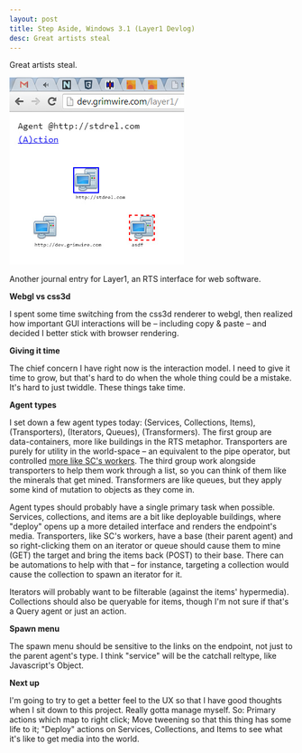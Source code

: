 ```yaml
---
layout: post
title: Step Aside, Windows 3.1 (Layer1 Devlog)
desc: Great artists steal
---
```


Great artists steal.

![screenshot](/img/2014-04-02_service-agents.jpg)

Another journal entry for Layer1, an RTS interface for web software.

**Webgl vs css3d**

I spent some time switching from the css3d renderer to webgl, then realized how important GUI interactions will be &ndash; including copy & paste &ndash; and decided I better stick with browser rendering.

**Giving it time**

The chief concern I have right now is the interaction model. I need to give it time to grow, but that's hard to do when the whole thing could be a mistake. It's hard to just twiddle. These things take time.

**Agent types**

I set down a few agent types today: (Services, Collections, Items), (Transporters), (Iterators, Queues), (Transformers). The first group are data-containers, more like buildings in the RTS metaphor. Transporters are purely for utility in the world-space &ndash; an equivalent to the pipe operator, but controlled [more like SC's workers](https://www.youtube.com/watch?v=A7ZnAeMJOA4). The third group work alongside transporters to help them work through a list, so you can think of them like the minerals that get mined. Transformers are like queues, but they apply some kind of mutation to objects as they come in.

Agent types should probably have a single primary task when possible. Services, collections, and items are a bit like deployable buildings, where "deploy" opens up a more detailed interface and renders the endpoint's media. Transporters, like SC's workers, have a base (their parent agent) and so right-clicking them on an iterator or queue should cause them to mine (GET) the target and bring the items back (POST) to their base. There can be automations to help with that &ndash; for instance, targeting a collection would cause the collection to spawn an iterator for it.

Iterators will probably want to be filterable (against the items' hypermedia). Collections should also be queryable for items, though I'm not sure if that's a Query agent or just an action.

**Spawn menu**

The spawn menu should be sensitive to the links on the endpoint, not just to the parent agent's type. I think "service" will be the catchall reltype, like Javascript's Object.

**Next up**

I'm going to try to get a better feel to the UX so that I have good thoughts when I sit down to this project. Really gotta manage myself. So: Primary actions which map to right click; Move tweening so that this thing has some life to it; "Deploy" actions on Services, Collections, and Items to see what it's like to get media into the world.